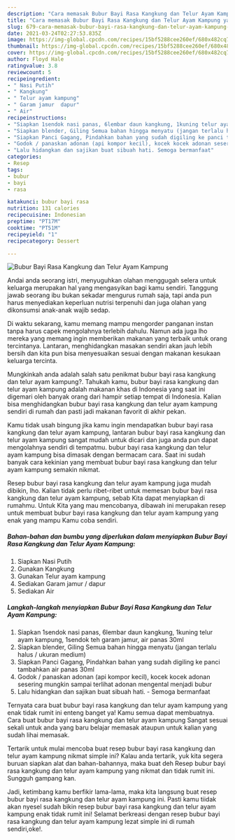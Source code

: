 ```yaml
---
description: "Cara memasak Bubur Bayi Rasa Kangkung dan Telur Ayam Kampung yang enak Untuk Jualan"
title: "Cara memasak Bubur Bayi Rasa Kangkung dan Telur Ayam Kampung yang enak Untuk Jualan"
slug: 679-cara-memasak-bubur-bayi-rasa-kangkung-dan-telur-ayam-kampung-yang-enak-untuk-jualan
date: 2021-03-24T02:27:53.835Z
image: https://img-global.cpcdn.com/recipes/15bf5288cee260ef/680x482cq70/bubur-bayi-rasa-kangkung-dan-telur-ayam-kampung-foto-resep-utama.jpg
thumbnail: https://img-global.cpcdn.com/recipes/15bf5288cee260ef/680x482cq70/bubur-bayi-rasa-kangkung-dan-telur-ayam-kampung-foto-resep-utama.jpg
cover: https://img-global.cpcdn.com/recipes/15bf5288cee260ef/680x482cq70/bubur-bayi-rasa-kangkung-dan-telur-ayam-kampung-foto-resep-utama.jpg
author: Floyd Hale
ratingvalue: 3.8
reviewcount: 5
recipeingredient:
- " Nasi Putih"
- " Kangkung"
- " Telur ayam kampung"
- " Garam jamur  dapur"
- " Air"
recipeinstructions:
- "Siapkan 1sendok nasi panas, 6lembar daun kangkung, 1kuning telur ayam kampung, 1sendok teh garam jamur, air panas 30ml"
- "Siapkan blender, Giling Semua bahan hingga menyatu (jangan terlalu halus / ukuran medium)"
- "Siapkan Panci Gagang, Pindahkan bahan yang sudah digiling ke panci tambahkan air panas 30ml"
- "Godok / panaskan adonan (api kompor kecil), kocek kocek adonan sesering mungkin sampai terlihat adonan mengental menjadi bubur"
- "Lalu hidangkan dan sajikan buat sibuah hati. Semoga bermanfaat"
categories:
- Resep
tags:
- bubur
- bayi
- rasa

katakunci: bubur bayi rasa 
nutrition: 131 calories
recipecuisine: Indonesian
preptime: "PT17M"
cooktime: "PT51M"
recipeyield: "1"
recipecategory: Dessert

---
```



![Bubur Bayi Rasa Kangkung dan Telur Ayam Kampung](https://img-global.cpcdn.com/recipes/15bf5288cee260ef/680x482cq70/bubur-bayi-rasa-kangkung-dan-telur-ayam-kampung-foto-resep-utama.jpg)

Andai anda seorang istri, menyuguhkan olahan menggugah selera untuk keluarga merupakan hal yang mengasyikan bagi kamu sendiri. Tanggung jawab seorang ibu bukan sekadar mengurus rumah saja, tapi anda pun harus menyediakan keperluan nutrisi terpenuhi dan juga olahan yang dikonsumsi anak-anak wajib sedap.

Di waktu  sekarang, kamu memang mampu mengorder panganan instan tanpa harus capek mengolahnya terlebih dahulu. Namun ada juga lho mereka yang memang ingin memberikan makanan yang terbaik untuk orang tercintanya. Lantaran, menghidangkan masakan sendiri akan jauh lebih bersih dan kita pun bisa menyesuaikan sesuai dengan makanan kesukaan keluarga tercinta. 



Mungkinkah anda adalah salah satu penikmat bubur bayi rasa kangkung dan telur ayam kampung?. Tahukah kamu, bubur bayi rasa kangkung dan telur ayam kampung adalah makanan khas di Indonesia yang saat ini digemari oleh banyak orang dari hampir setiap tempat di Indonesia. Kalian bisa menghidangkan bubur bayi rasa kangkung dan telur ayam kampung sendiri di rumah dan pasti jadi makanan favorit di akhir pekan.

Kamu tidak usah bingung jika kamu ingin mendapatkan bubur bayi rasa kangkung dan telur ayam kampung, lantaran bubur bayi rasa kangkung dan telur ayam kampung sangat mudah untuk dicari dan juga anda pun dapat mengolahnya sendiri di tempatmu. bubur bayi rasa kangkung dan telur ayam kampung bisa dimasak dengan bermacam cara. Saat ini sudah banyak cara kekinian yang membuat bubur bayi rasa kangkung dan telur ayam kampung semakin nikmat.

Resep bubur bayi rasa kangkung dan telur ayam kampung juga mudah dibikin, lho. Kalian tidak perlu ribet-ribet untuk memesan bubur bayi rasa kangkung dan telur ayam kampung, sebab Kita dapat menyiapkan di rumahmu. Untuk Kita yang mau mencobanya, dibawah ini merupakan resep untuk membuat bubur bayi rasa kangkung dan telur ayam kampung yang enak yang mampu Kamu coba sendiri.

<!--inarticleads1-->

##### Bahan-bahan dan bumbu yang diperlukan dalam menyiapkan Bubur Bayi Rasa Kangkung dan Telur Ayam Kampung:

1. Siapkan  Nasi Putih
1. Gunakan  Kangkung
1. Gunakan  Telur ayam kampung
1. Sediakan  Garam jamur / dapur
1. Sediakan  Air




<!--inarticleads2-->

##### Langkah-langkah menyiapkan Bubur Bayi Rasa Kangkung dan Telur Ayam Kampung:

1. Siapkan 1sendok nasi panas, 6lembar daun kangkung, 1kuning telur ayam kampung, 1sendok teh garam jamur, air panas 30ml
1. Siapkan blender, Giling Semua bahan hingga menyatu (jangan terlalu halus / ukuran medium)
1. Siapkan Panci Gagang, Pindahkan bahan yang sudah digiling ke panci tambahkan air panas 30ml
1. Godok / panaskan adonan (api kompor kecil), kocek kocek adonan sesering mungkin sampai terlihat adonan mengental menjadi bubur
1. Lalu hidangkan dan sajikan buat sibuah hati. - Semoga bermanfaat




Ternyata cara buat bubur bayi rasa kangkung dan telur ayam kampung yang enak tidak rumit ini enteng banget ya! Kamu semua dapat membuatnya. Cara buat bubur bayi rasa kangkung dan telur ayam kampung Sangat sesuai sekali untuk anda yang baru belajar memasak ataupun untuk kalian yang sudah lihai memasak.

Tertarik untuk mulai mencoba buat resep bubur bayi rasa kangkung dan telur ayam kampung nikmat simple ini? Kalau anda tertarik, yuk kita segera buruan siapkan alat dan bahan-bahannya, maka buat deh Resep bubur bayi rasa kangkung dan telur ayam kampung yang nikmat dan tidak rumit ini. Sungguh gampang kan. 

Jadi, ketimbang kamu berfikir lama-lama, maka kita langsung buat resep bubur bayi rasa kangkung dan telur ayam kampung ini. Pasti kamu tiidak akan nyesel sudah bikin resep bubur bayi rasa kangkung dan telur ayam kampung enak tidak rumit ini! Selamat berkreasi dengan resep bubur bayi rasa kangkung dan telur ayam kampung lezat simple ini di rumah sendiri,oke!.

